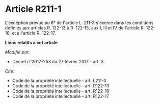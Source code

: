 # Article R211-1

L'exception prévue au 6° de l'article L. 211-3 s'exerce dans les conditions définies aux articles R. 122-13 à R. 122-15, aux
I, III et IV de l'article R. 122-16, et à l'article R. 122-17.

**Liens relatifs à cet article**

_Modifié par_:

  - Décret n°2017-253 du 27 février 2017 - art. 3

_Cite_:

  - Code de la propriété intellectuelle - art. L211-3
  - Code de la propriété intellectuelle - art. R122-13
  - Code de la propriété intellectuelle - art. R122-16
  - Code de la propriété intellectuelle - art. R122-17
